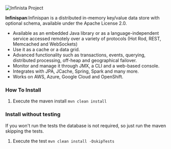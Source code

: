 ![Infinista Project](https://jnosql.github.io/img/logos/infinispan.svg)


**Infinispan**:Infinispan is a distributed in-memory key/value data store with optional schema, available under the Apache License 2.0.

* Available as an embedded Java library or as a language-independent service accessed remotely over a variety of protocols (Hot Rod, REST, Memcached and WebSockets)
* Use it as a cache or a data grid.
* Advanced functionality such as transactions, events, querying, distributed processing, off-heap and geographical failover.
* Monitor and manage it through JMX, a CLI and a web-based console.
* Integrates with JPA, JCache, Spring, Spark and many more.
* Works on AWS, Azure, Google Cloud and OpenShift.


### How To Install

1. Execute the maven install `mvn clean install`


### Install without testing


If you won't run the tests the database is not required, so just run the maven skipping the tests.

1. Execute the test `mvn clean install -DskipTests`
